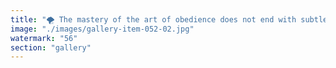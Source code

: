 ```yaml
---
title: "🌪️ The mastery of the art of obedience does not end with subtle influence—it extends to the orchestration of climate extremism. When collective will is channeled and harmonized, narratives can be amplified beyond reason, bending public discourse toward rigidity rather than true adaptation. <br /><br />In an era craving systemic fluidity, extremes—whether climate denial or alarmism—often become instruments wielded by those fluent in the choreography of obedience. The lesson: Genuine progress requires not just action, but mindful resonance, breaking free from scripts that harden into dogma. <br /><br />Freedom lives in the ability to sense, listen, and recalibrate, not merely to obey louder."
image: "./images/gallery-item-052-02.jpg"
watermark: "56"
section: "gallery"
---
```

